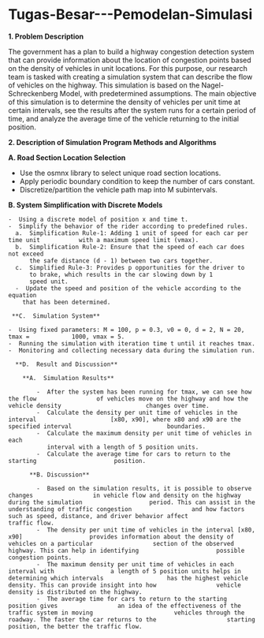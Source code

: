 # Tugas-Besar---Pemodelan-Simulasi

**1. Problem Description**
   
   The government has a plan to build a highway congestion detection system that can provide information about the location of congestion points based on the density of vehicles in unit locations. For this purpose, our research team is tasked with creating a simulation system that can describe the flow of vehicles on the highway. This simulation is based on the Nagel-Schreckenberg Model, with predetermined assumptions. The main objective of this simulation is to determine the density of vehicles per unit time at certain intervals, see the results after the system runs for a certain period of time, and analyze the average time of the vehicle returning to the initial position.

**2. Description of Simulation Program Methods and Algorithms**
   
  **A. Road Section Location Selection**
   -  Use the osmnx library to select unique road section locations.
   -  Apply periodic boundary condition to keep the number of cars constant.
   -  Discretize/partition the vehicle path map into M subintervals.

  **B.  System Simplification with Discrete Models**
  
    -  Using a discrete model of position x and time t.
    -  Simplify the behavior of the rider according to predefined rules.
      a.  Simplification Rule-1: Adding 1 unit of speed for each car per time unit           with a maximum speed limit (vmax).
      b.  Simplification Rule-2: Ensure that the speed of each car does not exceed
          the safe distance (d - 1) between two cars together.
      c.  Simplified Rule-3: Provides p opportunities for the driver to
          to brake, which results in the car slowing down by 1
          speed unit.
      -  Update the speed and position of the vehicle according to the equation
        that has been determined.
        
     **C.  Simulation System**
    
    -  Using fixed parameters: M = 100, p = 0.3, v0 = 0, d = 2, N = 20, tmax =            1000, vmax = 5.
    -  Running the simulation with iteration time t until it reaches tmax.
    -  Monitoring and collecting necessary data during the simulation run.

      **D.  Result and Discussion**

        **A.  Simulation Results**
        
            -  After the system has been running for tmax, we can see how the flow                 of vehicles move on the highway and how the vehicle density                        changes over time.
            -  Calculate the density per unit time of vehicles in the interval                     [x80, x90], where x80 and x90 are the specified interval                           boundaries.
            -  Calculate the maximum density per unit time of vehicles in each
               interval with a length of 5 position units.
            -  Calculate the average time for cars to return to the starting                      position.

          **B. Discussion**
          
            -  Based on the simulation results, it is possible to observe changes                 in vehicle flow and density on the highway during the simulation                   period. This can assist in the understanding of traffic congestion                 and how factors such as speed, distance, and driver behavior affect                traffic flow.
            -  The density per unit time of vehicles in the interval [x80, x90]                   provides information about the density of vehicles on a particular                 section of the observed highway. This can help in identifying                      possible congestion points.
            -  The maximum density per unit time of vehicles in each interval with                a length of 5 position units helps in determining which intervals                  has the highest vehicle density. This can provide insight into how                 vehicle density is distributed on the highway.
            -  The average time for cars to return to the starting position gives                 an idea of the effectiveness of the traffic system in moving                       vehicles through the roadway. The faster the car returns to the                    starting position, the better the traffic flow.

     
